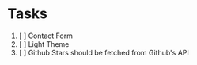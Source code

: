 # Tasks

1. [ ] Contact Form
2. [ ] Light Theme
3. [ ] Github Stars should be fetched from Github's API

